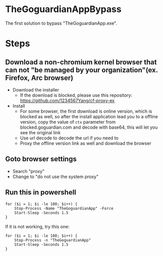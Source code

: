 # TheGoguardianAppBypass
The first solution to bypass "TheGoguardianApp.exe".

# Steps
## Download a non-chromium kernel browser that can not "be managed by your organization"(ex. Firefox, Arc browser)
* Download the installer
  * If the download is blocked, please use this repository: https://github.com/1234567Yang/cf-proxy-ex
* Install
    * For some browser, the first download is online version, which is blocked as well, so after the install application lead you to a offline version, copy the value of `ctx` parameter from blocked.goguardian.com and decode with base64, this will let you see the original link
    * Use url decode to decode the url if you need to
    * Proxy the offline version link as well and download the browser

## Goto browser settings
* Search "proxy"
* Change to "do not use the system proxy"

## Run this in powershell
```
for ($i = 1; $i -le 100; $i++) {
    Stop-Process -Name "TheGoguardianApp" -Force
    Start-Sleep -Seconds 1.5
}
```
If it is not working, try this one:
```
for ($i = 1; $i -le 100; $i++) {
    Stop-Process -n "TheGoguardianApp"
    Start-Sleep -Seconds 1.5
}
```
